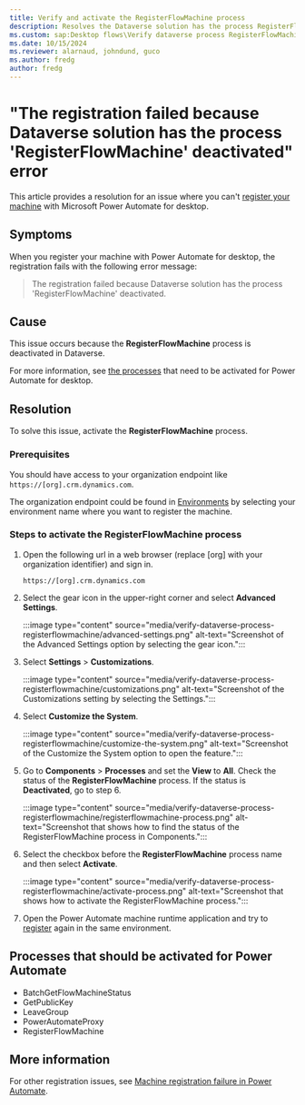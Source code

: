 ```yaml
---
title: Verify and activate the RegisterFlowMachine process
description: Resolves the Dataverse solution has the process RegisterFlowMachine deactivated error that occurs when you register a machine with Microsoft Power Automate for desktop.
ms.custom: sap:Desktop flows\Verify dataverse process RegisterFlowMachine 
ms.date: 10/15/2024
ms.reviewer: alarnaud, johndund, guco
ms.author: fredg
author: fredg
---
```

# "The registration failed because Dataverse solution has the process 'RegisterFlowMachine' deactivated" error

This article provides a resolution for an issue where you can't [register your machine](/power-automate/desktop-flows/manage-machines#register-a-new-machine) with Microsoft Power Automate for desktop.

## Symptoms

When you register your machine with Power Automate for desktop, the registration fails with the following error message:

> The registration failed because Dataverse solution has the process 'RegisterFlowMachine' deactivated.

## Cause

This issue occurs because the **RegisterFlowMachine** process is deactivated in Dataverse.

For more information, see [the processes](#processes-that-should-be-activated-for-power-automate) that need to be activated for Power Automate for desktop.

## Resolution

To solve this issue, activate the **RegisterFlowMachine** process.

### Prerequisites

You should have access to your organization endpoint like `https://[org].crm.dynamics.com`.

The organization endpoint could be found in [Environments](https://admin.powerplatform.microsoft.com/environments) by selecting your environment name where you want to register the machine.

### Steps to activate the RegisterFlowMachine process

1. Open the following url in a web browser (replace [org] with your organization identifier) and sign in.

   `https://[org].crm.dynamics.com`

2. Select the gear icon in the upper-right corner and select **Advanced Settings**.

    :::image type="content" source="media/verify-dataverse-process-registerflowmachine/advanced-settings.png" alt-text="Screenshot of the Advanced Settings option by selecting the gear icon.":::

3. Select **Settings** > **Customizations**.

    :::image type="content" source="media/verify-dataverse-process-registerflowmachine/customizations.png" alt-text="Screenshot of the Customizations setting by selecting the Settings.":::

4. Select **Customize the System**.

    :::image type="content" source="media/verify-dataverse-process-registerflowmachine/customize-the-system.png" alt-text="Screenshot of the Customize the System option to open the feature.":::

5. Go to **Components** > **Processes** and set the **View**  to **All**. Check the status of the **RegisterFlowMachine** process. If the status is **Deactivated**, go to step 6.

    :::image type="content" source="media/verify-dataverse-process-registerflowmachine/registerflowmachine-process.png" alt-text="Screenshot that shows how to find the status of the RegisterFlowMachine process in Components.":::

6. Select the checkbox before the **RegisterFlowMachine** process name and then select **Activate**.

    :::image type="content" source="media/verify-dataverse-process-registerflowmachine/activate-process.png" alt-text="Screenshot that shows how to activate the RegisterFlowMachine process.":::

7. Open the Power Automate machine runtime application and try to [register](/power-automate/desktop-flows/manage-machines#register-a-new-machine) again in the same environment.

## Processes that should be activated for Power Automate

- BatchGetFlowMachineStatus
- GetPublicKey
- LeaveGroup
- PowerAutomateProxy
- RegisterFlowMachine

## More information

For other registration issues, see [Machine registration failure in Power Automate](desktop-flow-machine-registration-troubleshooting.md).
